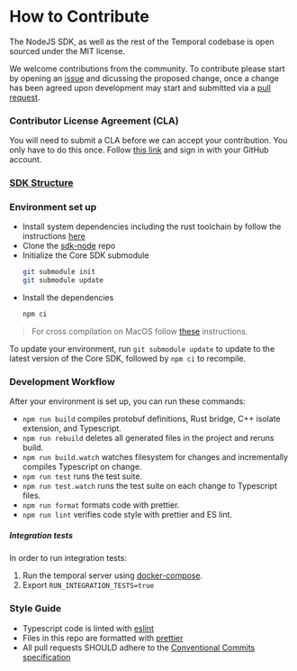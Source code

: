 # How to Contribute

The NodeJS SDK, as well as the rest of the Temporal codebase is open sourced under the MIT license.

We welcome contributions from the community. To contribute please start by opening an [issue](https://github.com/temporalio/sdk-node/issues) and dicussing the proposed change, once a change has been agreed upon development may start and submitted via a [pull request](https://github.com/temporalio/sdk-node/pulls).

### Contributor License Agreement (CLA)

You will need to submit a CLA before we can accept your contribution. You only have to do this once. Follow [this link](https://cla-assistant.io/temporalio/sdk-node) and sign in with your GitHub account.

### [SDK Structure](./docs/sdk-structure.md)

### Environment set up

- Install system dependencies including the rust toolchain by follow the instructions [here](https://docs.temporal.io/docs/node/getting-started#install-system-dependencies)
- Clone the [sdk-node](https://github.com/temporalio/sdk-node) repo
- Initialize the Core SDK submodule
  ```sh
  git submodule init
  git submodule update
  ```
- Install the dependencies
  ```sh
  npm ci
  ```

> For cross compilation on MacOS follow [these](https://github.com/temporalio/sdk-node/blob/main/docs/building.md) instructions.

To update your environment, run `git submodule update` to update to the latest version of the Core SDK, followed by `npm ci` to recompile.

### Development Workflow

After your environment is set up, you can run these commands:

- `npm run build` compiles protobuf definitions, Rust bridge, C++ isolate extension, and Typescript.
- `npm run rebuild` deletes all generated files in the project and reruns build.
- `npm run build.watch` watches filesystem for changes and incrementally compiles Typescript on change.
- `npm run test` runs the test suite.
- `npm run test.watch` runs the test suite on each change to Typescript files.
- `npm run format` formats code with prettier.
- `npm run lint` verifies code style with prettier and ES lint.

##### Integration tests

In order to run integration tests:

1. Run the temporal server using [docker-compose](https://github.com/temporalio/docker-compose).
1. Export `RUN_INTEGRATION_TESTS=true`

### Style Guide

- Typescript code is linted with [eslint](https://eslint.org/)
- Files in this repo are formatted with [prettier](https://prettier.io/)
- All pull requests SHOULD adhere to the [Conventional Commits specification](https://conventionalcommits.org/)
